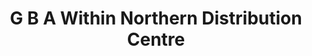 ---
title: "G B A Within Northern Distribution Centre"
url: /grimsby/g-b-a-within-northern-distribution-centre/
shop: Autohaus
---